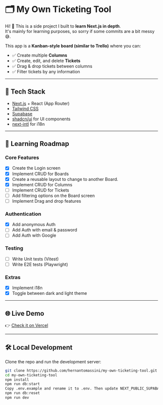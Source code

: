 # 🗂️ My Own Ticketing Tool

Hi! 👋 This is a side project I built to **learn Next.js in depth**.  
It's mainly for learning purposes, so sorry if some commits are a bit messy 😅.

This app is a **Kanban-style board (similar to Trello)** where you can:
- ✅ Create multiple **Columns**
- ✅ Create, edit, and delete **Tickets**
- ✅ Drag & drop tickets between columns
- ✅ Filter tickets by any information

---

## 🚀 Tech Stack

- [Next.js](https://nextjs.org/) + React (App Router)
- [Tailwind CSS](https://tailwindcss.com/)
- [Supabase](https://supabase.com/)
- [shadcn/ui](https://ui.shadcn.com/) for UI components
- [next-intl](https://next-intl-docs.vercel.app/) for i18n

---
## 📝 Learning Roadmap

### Core Features
- [x] Create the Login screen
- [x] Implement CRUD for Boards
- [x] Create a reusable layout to change to another Board.
- [x] Implement CRUD for Columns
- [ ] Implement CRUD for Tickets
- [ ] Add filtering options on the Board screen
- [ ] Implement Drag and drop features 

### Authentication
- [x] Add anonymous Auth
- [ ] Add Auth with email & password
- [ ] Add Auth with Google

### Testing
- [ ] Write Unit tests (Vitest)
- [ ] Write E2E tests (Playwright)

### Extras
- [x] Implement i18n
- [x] Toggle between dark and light theme

---

## 🌐 Live Demo

👉 [Check it on Vercel](https://my-own-ticketing-tool.vercel.app)

---

## 🛠️ Local Development

Clone the repo and run the development server:

```bash
git clone https://github.com/hernantomassini/my-own-ticketing-tool.git
cd my-own-ticketing-tool
npm install
npm run db:start
Copy .env.example and rename it to .env. Then update NEXT_PUBLIC_SUPABASE_URL and NEXT_PUBLIC_SUPABASE_ANON_KEY values.
npm run db:reset
npm run dev
